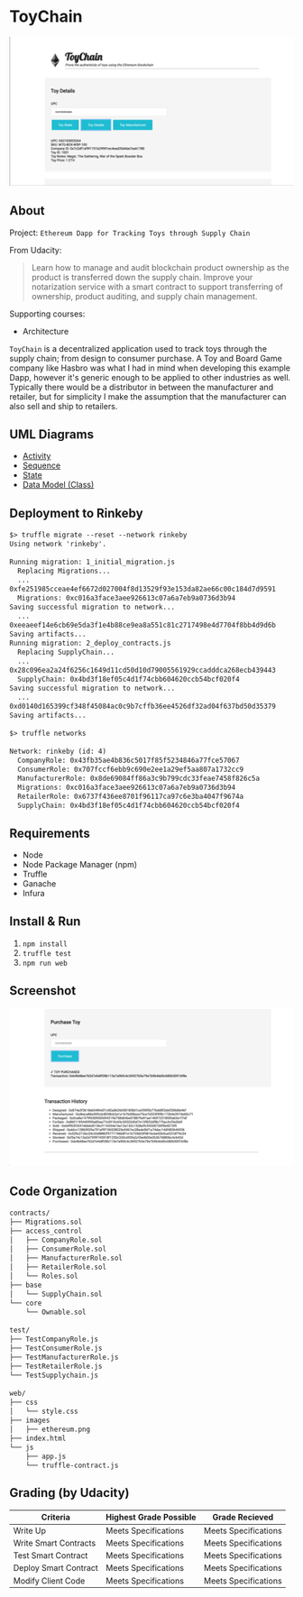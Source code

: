 ToyChain
========

![toychain](screenshots/toychain.png?raw=true)

About
-----

Project:
`Ethereum Dapp for Tracking Toys through Supply Chain`

From Udacity:
> Learn how to manage and audit blockchain product ownership as the product is transferred down the supply chain. Improve your notarization service with a smart contract to support transferring of ownership, product auditing, and supply chain management.

Supporting courses:
* Architecture

`ToyChain` is a decentralized application used to track toys through the supply chain; from design to consumer purchase. A Toy and Board Game company like Hasbro was what I had in mind when developing this example Dapp, however it's generic enough to be applied to other industries as well. Typically there would be a distributor in between the manufacturer and retailer, but for simplicity I make the assumption that the manufacturer can also sell and ship to retailers.

UML Diagrams
------------
* [Activity]()
* [Sequence]()
* [State]()
* [Data Model (Class)]()

Deployment to Rinkeby
---------------------
```console
$> truffle migrate --reset --network rinkeby
Using network 'rinkeby'.

Running migration: 1_initial_migration.js
  Replacing Migrations...
  ... 0xfe251985cceae4ef6672d027004f8d13529f93e153da82ae66c00c184d7d9591
  Migrations: 0xc016a3face3aee926613c07a6a7eb9a0736d3b94
Saving successful migration to network...
  ... 0xeeaeef14e6cb69e5da3f1e4b88ce9ea8a551c81c2717498e4d7704f8bb4d9d6b
Saving artifacts...
Running migration: 2_deploy_contracts.js
  Replacing SupplyChain...
  ... 0x28c096ea2a24f6256c1649d11cd50d10d79005561929ccadddca268ecb439443
  SupplyChain: 0x4bd3f18ef05c4d1f74cbb604620ccb54bcf020f4
Saving successful migration to network...
  ... 0xd0140d165399cf348f45084ac0c9b7cffb36ee4526df32ad04f637bd50d35379
Saving artifacts...

$> truffle networks

Network: rinkeby (id: 4)
  CompanyRole: 0x43fb35ae4b836c5017f85f5234846a77fce57067
  ConsumerRole: 0x707fccf6ebb9c690e2ee1a29ef5aa807a1732cc9
  ManufacturerRole: 0x8de69084ff86a3c9b799cdc33feae7458f826c5a
  Migrations: 0xc016a3face3aee926613c07a6a7eb9a0736d3b94
  RetailerRole: 0x6737f436ee8701f96117ca97c6e3ba4047f9674a
  SupplyChain: 0x4bd3f18ef05c4d1f74cbb604620ccb54bcf020f4
```

Requirements
------------
* Node
* Node Package Manager (npm)
* Truffle
* Ganache
* Infura

Install & Run
-------------
1. `npm install`
2. `truffle test`
3. `npm run web`

Screenshot
----------
![toychain_transactions](screenshots/toychain_transactions.png?raw=true)

Code Organization
-----------------
```console
contracts/
├── Migrations.sol
├── access_control
│   ├── CompanyRole.sol
│   ├── ConsumerRole.sol
│   ├── ManufacturerRole.sol
│   ├── RetailerRole.sol
│   └── Roles.sol
├── base
│   └── SupplyChain.sol
└── core
    └── Ownable.sol

test/
├── TestCompanyRole.js
├── TestConsumerRole.js
├── TestManufacturerRole.js
├── TestRetailerRole.js
└── TestSupplychain.js

web/
├── css
│   └── style.css
├── images
│   ├── ethereum.png
├── index.html
└── js
    ├── app.js
    └── truffle-contract.js
```

Grading (by Udacity)
--------------------

Criteria                  |Highest Grade Possible  |Grade Recieved
--------------------------|------------------------|--------------------
Write Up                  |Meets Specifications    |Meets Specifications
Write Smart Contracts     |Meets Specifications    |Meets Specifications
Test Smart Contract       |Meets Specifications    |Meets Specifications
Deploy Smart Contract     |Meets Specifications    |Meets Specifications
Modify Client Code        |Meets Specifications    |Meets Specifications

